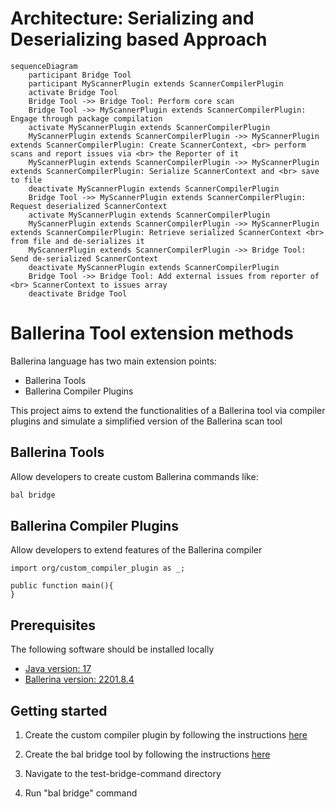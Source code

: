 # Architecture: Serializing and Deserializing based Approach

```mermaid
sequenceDiagram
    participant Bridge Tool
    participant MyScannerPlugin extends ScannerCompilerPlugin
    activate Bridge Tool
    Bridge Tool ->> Bridge Tool: Perform core scan
    Bridge Tool ->> MyScannerPlugin extends ScannerCompilerPlugin: Engage through package compilation
    activate MyScannerPlugin extends ScannerCompilerPlugin
    MyScannerPlugin extends ScannerCompilerPlugin ->> MyScannerPlugin extends ScannerCompilerPlugin: Create ScannerContext, <br> perform scans and report issues via <br> the Reporter of it
    MyScannerPlugin extends ScannerCompilerPlugin ->> MyScannerPlugin extends ScannerCompilerPlugin: Serialize ScannerContext and <br> save to file
    deactivate MyScannerPlugin extends ScannerCompilerPlugin
    Bridge Tool ->> MyScannerPlugin extends ScannerCompilerPlugin: Request deserialized ScannerContext
    activate MyScannerPlugin extends ScannerCompilerPlugin
    MyScannerPlugin extends ScannerCompilerPlugin ->> MyScannerPlugin extends ScannerCompilerPlugin: Retrieve serialized ScannerContext <br> from file and de-serializes it
    MyScannerPlugin extends ScannerCompilerPlugin ->> Bridge Tool: Send de-serialized ScannerContext
    deactivate MyScannerPlugin extends ScannerCompilerPlugin
    Bridge Tool ->> Bridge Tool: Add external issues from reporter of <br> ScannerContext to issues array
    deactivate Bridge Tool
```

# Ballerina Tool extension methods

Ballerina language has two main extension points:

- Ballerina Tools
- Ballerina Compiler Plugins

This project aims to extend the functionalities of a Ballerina tool via compiler plugins and simulate a
simplified version of the Ballerina scan tool

## Ballerina Tools

Allow developers to create custom Ballerina commands like:

```cmd
bal bridge
```

## Ballerina Compiler Plugins

Allow developers to extend features of the Ballerina compiler

```bal
import org/custom_compiler_plugin as _;

public function main(){
}
```

## Prerequisites

The following software should be installed locally

- [Java version: 17](https://adoptium.net/temurin/releases/?version=17)
- [Ballerina version: 2201.8.4](https://ballerina.io/downloads/archived/#swan-lake-archived-versions)

## Getting started

1. Create the custom compiler plugin by following the
   instructions [here](https://github.com/Xenowa/ballerina-tool-extension-methods/tree/tool-plugin-based-approach/CustomCompilerPlugin)

2. Create the bal bridge tool by following the
   instructions [here](https://github.com/Xenowa/ballerina-tool-extension-methods/tree/tool-plugin-based-approach/BridgeCommand)

3. Navigate to the test-bridge-command directory

4. Run "bal bridge" command